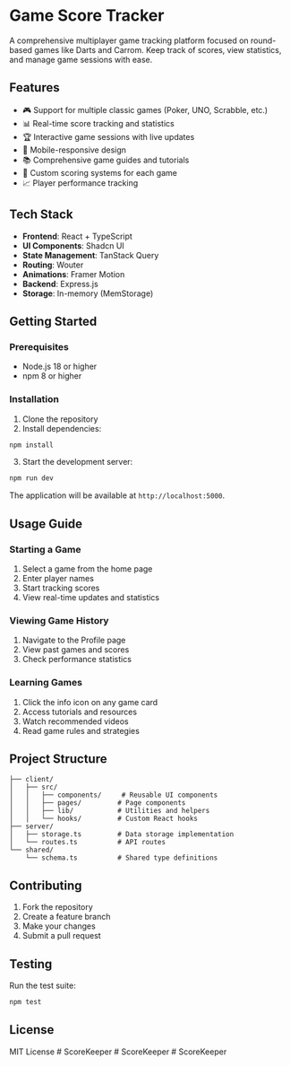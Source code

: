 # Game Score Tracker

A comprehensive multiplayer game tracking platform focused on round-based games like Darts and Carrom. Keep track of scores, view statistics, and manage game sessions with ease.

## Features

- 🎮 Support for multiple classic games (Poker, UNO, Scrabble, etc.)
- 📊 Real-time score tracking and statistics
- 🏆 Interactive game sessions with live updates
- 📱 Mobile-responsive design
- 📚 Comprehensive game guides and tutorials
- 🎯 Custom scoring systems for each game
- 📈 Player performance tracking

## Tech Stack

- **Frontend**: React + TypeScript
- **UI Components**: Shadcn UI
- **State Management**: TanStack Query
- **Routing**: Wouter
- **Animations**: Framer Motion
- **Backend**: Express.js
- **Storage**: In-memory (MemStorage)

## Getting Started

### Prerequisites

- Node.js 18 or higher
- npm 8 or higher

### Installation

1. Clone the repository
2. Install dependencies:
```bash
npm install
```

3. Start the development server:
```bash
npm run dev
```

The application will be available at `http://localhost:5000`.

## Usage Guide

### Starting a Game

1. Select a game from the home page
2. Enter player names
3. Start tracking scores
4. View real-time updates and statistics

### Viewing Game History

1. Navigate to the Profile page
2. View past games and scores
3. Check performance statistics

### Learning Games

1. Click the info icon on any game card
2. Access tutorials and resources
3. Watch recommended videos
4. Read game rules and strategies

## Project Structure

```
├── client/
│   ├── src/
│   │   ├── components/     # Reusable UI components
│   │   ├── pages/         # Page components
│   │   ├── lib/           # Utilities and helpers
│   │   └── hooks/         # Custom React hooks
├── server/
│   ├── storage.ts         # Data storage implementation
│   └── routes.ts          # API routes
└── shared/
    └── schema.ts          # Shared type definitions
```

## Contributing

1. Fork the repository
2. Create a feature branch
3. Make your changes
4. Submit a pull request

## Testing

Run the test suite:

```bash
npm test
```

## License

MIT License
#   S c o r e K e e p e r  
 #   S c o r e K e e p e r  
 #   S c o r e K e e p e r  
 